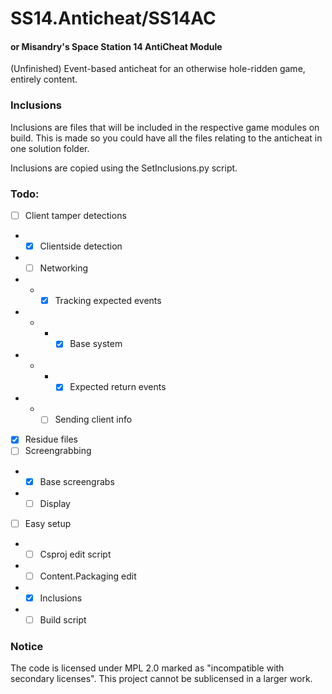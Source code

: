 # SS14.Anticheat/SS14AC
#### or Misandry's Space Station 14 AntiCheat Module

(Unfinished) Event-based anticheat for an otherwise hole-ridden game, entirely content.

### Inclusions
Inclusions are files that will be included in the respective game modules on build.
This is made so you could have all the files relating to the anticheat in one solution folder.

Inclusions are copied using the SetInclusions.py script.

### Todo:
* [ ] Client tamper detections
* * [X] Clientside detection
* * [ ] Networking
* * * [X] Tracking expected events
* * * * [X] Base system
* * * * [X] Expected return events
* * * [ ] Sending client info
* [X] Residue files
* [ ] Screengrabbing
* * [X] Base screengrabs
* * [ ] Display
* [ ] Easy setup
* * [ ] Csproj edit script
* * [ ] Content.Packaging edit
* * [X] Inclusions
* * [ ] Build script

### Notice

The code is licensed under MPL 2.0 marked as "incompatible with secondary licenses". This project cannot be sublicensed in a larger work.
